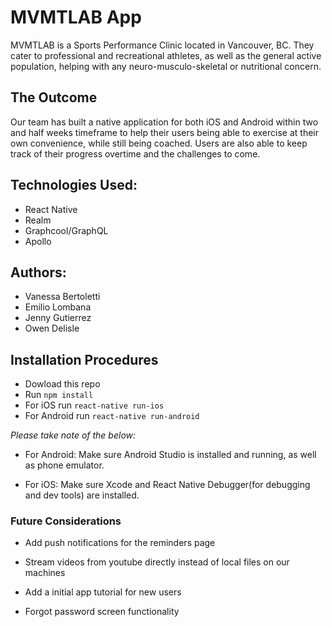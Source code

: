 # MVMTLAB App

MVMTLAB is a Sports Performance Clinic located in Vancouver, BC. 
They cater to professional and recreational athletes, as well as the general active population, helping with any neuro-musculo-skeletal or nutritional concern.

## The Outcome 

Our team has built a native application for both iOS and Android within two and half weeks timeframe to help their users being able to exercise at their own convenience, while still being coached. Users are also able to keep track of their progress overtime and the challenges to come. 

## Technologies Used: 

- React Native
- Realm
- Graphcool/GraphQL
- Apollo

## Authors: 

- Vanessa Bertoletti 
- Emilio Lombana 
- Jenny Gutierrez
- Owen Delisle 

## Installation Procedures 

- Dowload this repo
- Run `npm install`
- For iOS run `react-native run-ios`
- For Android run `react-native run-android`

*Please take note of the below:*

- For Android: Make sure Android Studio is installed and running, as well as phone emulator.

- For iOS: Make sure Xcode and React Native Debugger(for debugging and dev tools) are installed.


### Future Considerations

- Add push notifications for the reminders page 

- Stream videos from youtube directly instead of local files on our machines 

- Add a initial app tutorial for new users

- Forgot password screen functionality 




